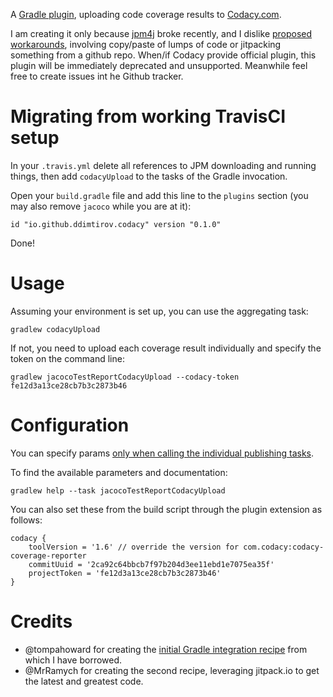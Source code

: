 A [Gradle plugin](https://plugins.gradle.org/plugin/io.github.ddimtirov.codacy), 
uploading code coverage results to [Codacy.com](https://www.codacy.com/).

I am creating it only because [jpm4j](http://jpm4j.org/) broke recently, and I dislike 
[proposed](https://github.com/codacy/codacy-coverage-reporter)
[workarounds](https://github.com/mountain-pass/hyperstate/commit/857ca93e1c8484c14a5e2da9f0434d3daf3328ce),
involving copy/paste of lumps of code or jitpacking something from a github repo.
When/if Codacy provide official plugin, this plugin will be immediately deprecated and unsupported.
Meanwhile feel free to create issues int he Github tracker.

# Migrating from working TravisCI setup
In your `.travis.yml` delete all references to JPM downloading and running things, 
then add `codacyUpload` to the tasks of the Gradle invocation.

Open your `build.gradle` file and add this line to the `plugins` section (you may also remove 
`jacoco` while you are at it):

```
id "io.github.ddimtirov.codacy" version "0.1.0"
```

Done!

# Usage
Assuming your environment is set up, you can use the aggregating task:

```
gradlew codacyUpload
```

If not, you need to upload each coverage result individually and specify 
the token on the command line:

```
gradlew jacocoTestReportCodacyUpload --codacy-token fe12d3a13ce28cb7b3c2873b46
```

# Configuration
You can specify params [only when calling the individual publishing tasks](https://discuss.gradle.org/t/options-for-a-dependent-task/22275).

To find the available parameters and documentation:

```
gradlew help --task jacocoTestReportCodacyUpload
```

You can also set these from the build script through the plugin extension as follows:

```
codacy {
    toolVersion = '1.6' // override the version for com.codacy:codacy-coverage-reporter
    commitUuid = '2ca92c64bbcb7f97b204d3ee11ebd1e7075ea35f'
    projectToken = 'fe12d3a13ce28cb7b3c2873b46'
}
```

# Credits
* @tompahoward for creating the [initial Gradle integration recipe](https://github.com/mountain-pass/hyperstate/commit/857ca93e1c8484c14a5e2da9f0434d3daf3328ce)  from which I have borrowed.
* @MrRamych for creating the second recipe, leveraging jitpack.io to get the latest and greatest code.
